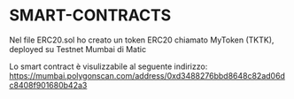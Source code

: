 # SMART-CONTRACTS

Nel file ERC20.sol ho creato un token ERC20 chiamato MyToken (TKTK), deployed su Testnet Mumbai di Matic

Lo smart contract è visulizzabile al seguente indirizzo: 
https://mumbai.polygonscan.com/address/0xd3488276bbd8648c82ad06dc8408f901680b42a3
